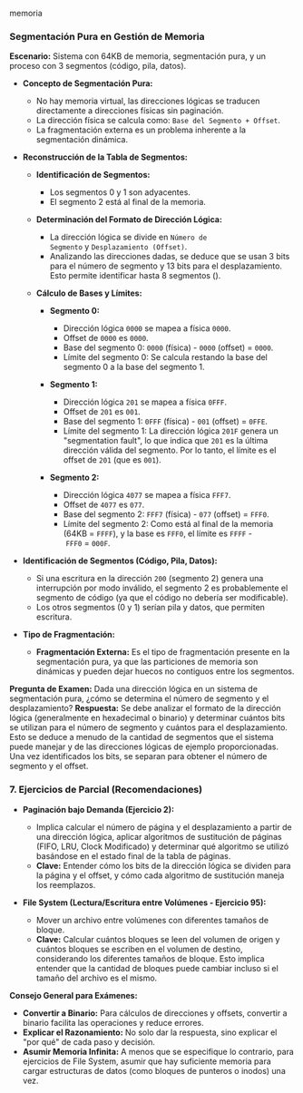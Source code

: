 memoria
### **Segmentación Pura en Gestión de Memoria**

**Escenario:** Sistema con 64KB de memoria, segmentación pura, y un proceso con 3 segmentos (código, pila, datos).

- **Concepto de Segmentación Pura:**
    
    - No hay memoria virtual, las direcciones lógicas se traducen directamente a direcciones físicas sin paginación.
    - La dirección física se calcula como: `Base del Segmento + Offset`.
    - La fragmentación externa es un problema inherente a la segmentación dinámica.
    
- **Reconstrucción de la Tabla de Segmentos:**
    
    - **Identificación de Segmentos:**
        
        - Los segmentos 0 y 1 son adyacentes.
        - El segmento 2 está al final de la memoria.
        
    - **Determinación del Formato de Dirección Lógica:**
        
        - La dirección lógica se divide en `Número de Segmento` y `Desplazamiento (Offset)`.
        - Analizando las direcciones dadas, se deduce que se usan 3 bits para el número de segmento y 13 bits para el desplazamiento. Esto permite identificar hasta 8 segmentos ().
        
    - **Cálculo de Bases y Límites:**
        
        - **Segmento 0:**
            
            - Dirección lógica `0000` se mapea a física `0000`.
            - Offset de `0000` es `0000`.
            - Base del segmento 0: `0000` (física) - `0000` (offset) = `0000`.
            - Límite del segmento 0: Se calcula restando la base del segmento 0 a la base del segmento 1.
            
        - **Segmento 1:**
            
            - Dirección lógica `201` se mapea a física `0FFF`.
            - Offset de `201` es `001`.
            - Base del segmento 1: `0FFF` (física) - `001` (offset) = `0FFE`.
            - Límite del segmento 1: La dirección lógica `201F` genera un "segmentation fault", lo que indica que `201` es la última dirección válida del segmento. Por lo tanto, el límite es el offset de `201` (que es `001`).
            
        - **Segmento 2:**
            
            - Dirección lógica `4077` se mapea a física `FFF7`.
            - Offset de `4077` es `077`.
            - Base del segmento 2: `FFF7` (física) - `077` (offset) = `FFF0`.
            - Límite del segmento 2: Como está al final de la memoria (64KB = `FFFF`), y la base es `FFF0`, el límite es `FFFF` - `FFF0` = `000F`.
            
        
    
- **Identificación de Segmentos (Código, Pila, Datos):**
    
    - Si una escritura en la dirección `200` (segmento 2) genera una interrupción por modo inválido, el segmento 2 es probablemente el segmento de código (ya que el código no debería ser modificable).
    - Los otros segmentos (0 y 1) serían pila y datos, que permiten escritura.
    
- **Tipo de Fragmentación:**
    
    - **Fragmentación Externa:** Es el tipo de fragmentación presente en la segmentación pura, ya que las particiones de memoria son dinámicas y pueden dejar huecos no contiguos entre los segmentos.
    

**Pregunta de Examen:** Dada una dirección lógica en un sistema de segmentación pura, ¿cómo se determina el número de segmento y el desplazamiento? **Respuesta:** Se debe analizar el formato de la dirección lógica (generalmente en hexadecimal o binario) y determinar cuántos bits se utilizan para el número de segmento y cuántos para el desplazamiento. Esto se deduce a menudo de la cantidad de segmentos que el sistema puede manejar y de las direcciones lógicas de ejemplo proporcionadas. Una vez identificados los bits, se separan para obtener el número de segmento y el offset.

### **7. Ejercicios de Parcial (Recomendaciones)**

- **Paginación bajo Demanda (Ejercicio 2):**
    
    - Implica calcular el número de página y el desplazamiento a partir de una dirección lógica, aplicar algoritmos de sustitución de páginas (FIFO, LRU, Clock Modificado) y determinar qué algoritmo se utilizó basándose en el estado final de la tabla de páginas.
    - **Clave:** Entender cómo los bits de la dirección lógica se dividen para la página y el offset, y cómo cada algoritmo de sustitución maneja los reemplazos.
    
- **File System (Lectura/Escritura entre Volúmenes - Ejercicio 95):**
    
    - Mover un archivo entre volúmenes con diferentes tamaños de bloque.
    - **Clave:** Calcular cuántos bloques se leen del volumen de origen y cuántos bloques se escriben en el volumen de destino, considerando los diferentes tamaños de bloque. Esto implica entender que la cantidad de bloques puede cambiar incluso si el tamaño del archivo es el mismo.
    

**Consejo General para Exámenes:**

- **Convertir a Binario:** Para cálculos de direcciones y offsets, convertir a binario facilita las operaciones y reduce errores.
- **Explicar el Razonamiento:** No solo dar la respuesta, sino explicar el "por qué" de cada paso y decisión.
- **Asumir Memoria Infinita:** A menos que se especifique lo contrario, para ejercicios de File System, asumir que hay suficiente memoria para cargar estructuras de datos (como bloques de punteros o inodos) una vez.